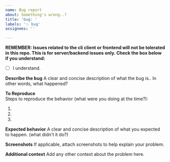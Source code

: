 ```yaml
---
name: Bug report
about: Something's wrong..?
title: 'bug: '
labels: '💥 bug'
assignees: ''

---
```

**__REMEMBER__: Issues related to the cli client or frontend will not be tolerated in this repo. This is for server/backend issues only. Check the box below if you understand:**
- [ ] I understand.

**Describe the bug**
A clear and concise description of what the bug is.. In other words, what happened?

**To Reproduce**    
Steps to reproduce the behavior (what were you doing at the time?):

1.
2.
3.

**Expected behavior**
A clear and concise description of what you expected to happen. (what didn't it do?)

**Screenshots**
If applicable, attach screenshots to help explain your problem.

**Additional context**
Add any other context about the problem here.

